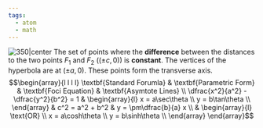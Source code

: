```yaml
---
tags:
  - atom
  - math
---
```

![350|center](hyperbola.excalidraw.svg)
The set of points where the **difference** between the distances to the two points $F_1$ and $F_2$ ($(\pm c,0)$) is **constant**. The vertices of the hyperbola are at $(\pm a,0)$. These points form the transverse axis.
$$\begin{array}{l l l l}
	\textbf{Standard Forumla} & \textbf{Parametric Form} & \textbf{Foci Equation} & \textbf{Asymtote Lines} \\
	\dfrac{x^2}{a^2} - \dfrac{y^2}{b^2} = 1 
		& 
	\begin{array}{l}
		x = a\sec\theta \\
		y = b\tan\theta \\
	\end{array} 
		&
	c^2 = a^2 + b^2 
		& 
	y = \pm\dfrac{b}{a} x \\
	&
	\begin{array}{l}
		\text{OR} \\
		x = a\cosh\theta \\
		y = b\sinh\theta \\
	\end{array} 
\end{array}$$
